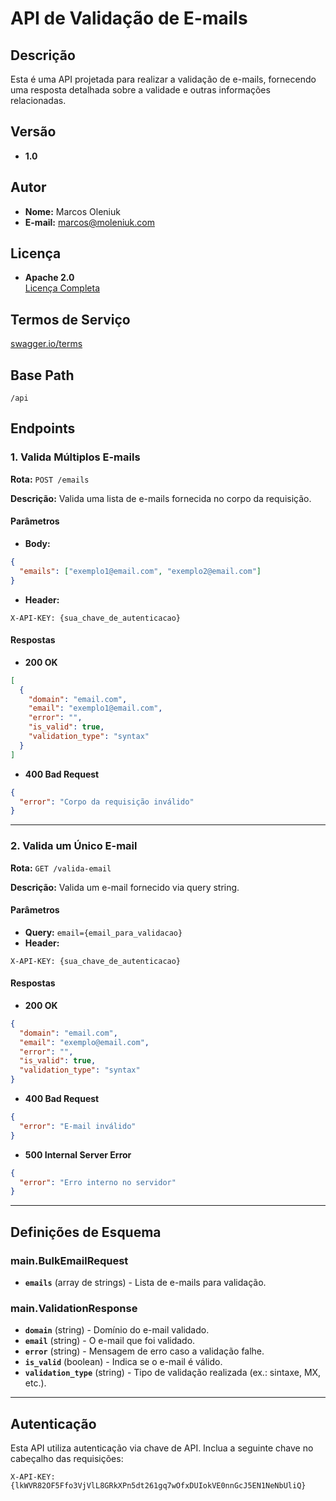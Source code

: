 # API de Validação de E-mails

## Descrição
Esta é uma API projetada para realizar a validação de e-mails, fornecendo uma resposta detalhada sobre a validade e outras informações relacionadas.

## Versão
- **1.0**

## Autor
- **Nome:** Marcos Oleniuk
- **E-mail:** [marcos@moleniuk.com](mailto:marcos@moleniuk.com)

## Licença
- **Apache 2.0**  
  [Licença Completa](http://www.apache.org/licenses/LICENSE-2.0.html)

## Termos de Serviço
[swagger.io/terms](http://swagger.io/terms/)

## Base Path
```
/api
```

## Endpoints

### 1. Valida Múltiplos E-mails
**Rota:** `POST /emails`

**Descrição:** Valida uma lista de e-mails fornecida no corpo da requisição.

#### Parâmetros
- **Body:**
```json
{
  "emails": ["exemplo1@email.com", "exemplo2@email.com"]
}
```
- **Header:**
```
X-API-KEY: {sua_chave_de_autenticacao}
```

#### Respostas
- **200 OK**
```json
[
  {
    "domain": "email.com",
    "email": "exemplo1@email.com",
    "error": "",
    "is_valid": true,
    "validation_type": "syntax"
  }
]
```
- **400 Bad Request**
```json
{
  "error": "Corpo da requisição inválido"
}
```

---

### 2. Valida um Único E-mail
**Rota:** `GET /valida-email`

**Descrição:** Valida um e-mail fornecido via query string.

#### Parâmetros
- **Query:** `email={email_para_validacao}`
- **Header:**
```
X-API-KEY: {sua_chave_de_autenticacao}
```

#### Respostas
- **200 OK**
```json
{
  "domain": "email.com",
  "email": "exemplo@email.com",
  "error": "",
  "is_valid": true,
  "validation_type": "syntax"
}
```
- **400 Bad Request**
```json
{
  "error": "E-mail inválido"
}
```
- **500 Internal Server Error**
```json
{
  "error": "Erro interno no servidor"
}
```

---

## Definições de Esquema

### **main.BulkEmailRequest**
- **`emails`** (array de strings) - Lista de e-mails para validação.

### **main.ValidationResponse**
- **`domain`** (string) - Domínio do e-mail validado.
- **`email`** (string) - O e-mail que foi validado.
- **`error`** (string) - Mensagem de erro caso a validação falhe.
- **`is_valid`** (boolean) - Indica se o e-mail é válido.
- **`validation_type`** (string) - Tipo de validação realizada (ex.: sintaxe, MX, etc.).

---

## Autenticação
Esta API utiliza autenticação via chave de API. Inclua a seguinte chave no cabeçalho das requisições:
```
X-API-KEY: {lkWVR82OF5Ffo3VjVlL8GRkXPn5dt261gq7wOfxDUIokVE0nnGcJ5EN1NeNbUliQ}
```

